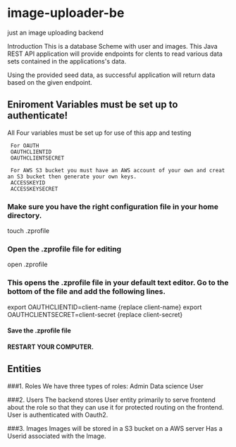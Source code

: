 # image-uploader-be
just an image uploading backend

Introduction
This is a database Scheme with user and images.  This Java REST API application will provide endpoints for clents to read various data sets contained in
 the applications's data.
 
 Using the provided seed data, as successful application will return data based on the given endpoint.
 
 ## Eniroment Variables must be set up to authenticate!
 
 All Four variables must be set up for use of this app and testing
 
     For OAUTH
     OAUTHCLIENTID
     OAUTHCLIENTSECRET
     
     For AWS S3 bucket you must have an AWS account of your own and creat an S3 bucket then generate your own keys.
     ACCESSKEYID
     ACCESSKEYSECRET
     
     
     
     
     
### Make sure you have the right configuration file in your home directory.
  touch .zprofile
### Open the .zprofile file for editing
  open .zprofile
### This opens the .zprofile file in your default text editor. Go to the bottom of the file and add the following lines.
  export OAUTHCLIENTID=client-name  {replace client-name}
  export OAUTHCLIENTSECRET=client-secret {replace client-secret}
  
  #### Save the .zprofile file
  #### RESTART YOUR COMPUTER.
 
 
 ## Entities
 ###1. Roles
  We have three types of roles:
    Admin
    Data science
    User

###2. Users
  The backend stores User entity primarily to serve frontend about the role so that they can use it for protected routing on the frontend.
  User is authenticated with Oauth2.
  
###3. Images
  Images will be stored in a S3 bucket on a AWS server
  Has a Userid associated with the Image.
